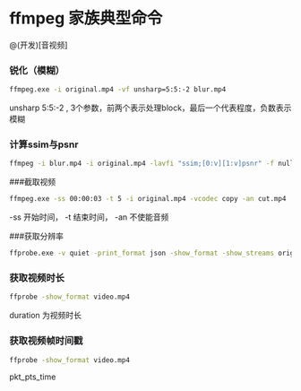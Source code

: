 # ffmpeg 家族典型命令

@(开发)[音视频]

### 锐化（模糊）
```bash
ffmpeg.exe -i original.mp4 -vf unsharp=5:5:-2 blur.mp4
```
unsharp 5:5:-2 , 3个参数，前两个表示处理block，最后一个代表程度，负数表示模糊
### 计算ssim与psnr
```bash
ffmpeg -i blur.mp4 -i original.mp4 -lavfi "ssim;[0:v][1:v]psnr" -f null -
```
###截取视频
```bash
ffmpeg.exe -ss 00:00:03 -t 5 -i original.mp4 -vcodec copy -an cut.mp4
```
-ss 开始时间， -t 结束时间，  -an 不使能音频

###获取分辨率
```bash
ffprobe.exe -v quiet -print_format json -show_format -show_streams original.mp4

```
### 获取视频时长
```bash
ffprobe -show_format video.mp4 
```
duration 为视频时长

### 获取视频帧时间戳
```bash
ffprobe -show_format video.mp4 
```
pkt_pts_time

